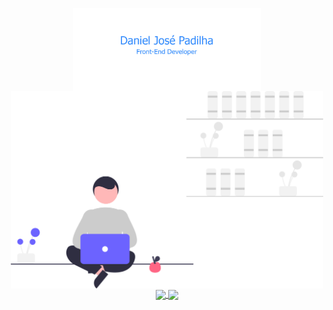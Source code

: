 <p align="center">
  <a href="#">
    <img align="center" width="300" src="logo.jpg" alt="logo />
  </a>
  <a href="#">
     <img align="center" width="500" src="undraw_freelancer.svg" alt="logo />                                                   
  </a>
</p>

<p align="center">
  <a href="https://github.com/danjosepad/github-readme-stats">
    <img
      align="center"
      src="https://github-readme-stats.vercel.app/api/top-langs/?username=danjosepad&layout=compact"
    />
  </a>
  <a href="https://github.com/danjosepad/github-readme-stats">
    <img
      align="center"
      height="165"
      src="https://github-readme-stats.vercel.app/api?username=danjosepad&count_private=true&show_icons=true&custom_title=Github%20Status&hide=issues"
    />
  </a>
</p>
